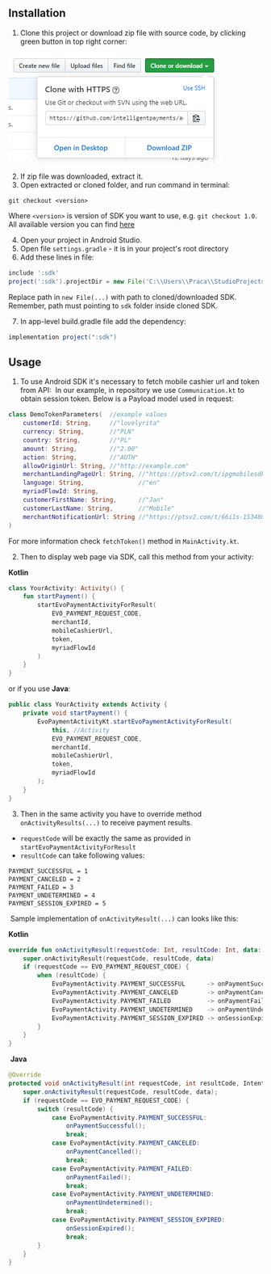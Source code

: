 ## Installation
1. Clone this project or download zip file with source code, by clicking green button in top right corner:

![Download Button](readMeImages/cloneOrDownload.PNG)

2. If zip file was downloaded, extract it.
3. Open extracted or cloned folder, and run command in terminal:
```
git checkout <version>
```
Where `<version>` is version of SDK you want to use, e.g. `git checkout 1.0`.
All available version you can find [here](https://github.com/intelligentpayments/androidSDK/releases)

4. Open your project in Android Studio.
5. Open file `settings.gradle` - it is in your project's root directory
6. Add these lines in file:

```groovy
include ':sdk'
project(':sdk').projectDir = new File('C:\\Users\\Praca\\StudioProjects\\androidSDK\\sdk') // Example path
```
Replace path in `new File(...)` with path to cloned/downloaded SDK.
Remember, path must pointing to `sdk` folder inside cloned SDK.

7. In app-level build.gradle file add the dependency​:
```groovy
implementation project(":sdk")
```

## Usage

1. To use Android SDK it's necessary to fetch mobile cashier url and token from API:
​
In our example, in repository we use `Communication.kt` to obtain session token.
Below is a Payload model used in request:
​
```kotlin
class DemoTokenParameters(  //example values
    customerId: String,     //"lovelyrita"
    currency: String,       //"PLN"
    country: String,        //"PL"
    amount: String,         //"2.00"
    action: String,         //"AUTH"
    allowOriginUrl: String, //"http://example.com"
    merchantLandingPageUrl: String, //"https://ptsv2.com/t/ipgmobilesdktest"
    language: String,               //"en"
    myriadFlowId: String,
    customerFirstName: String,      //"Jan"
    customerLastName: String,       //"Mobile"
    merchantNotificationUrl: String //"https://ptsv2.com/t/66i1s-1534805666/post
)
```
For more information check `fetchToken()` method in `MainActivity.kt`.
​
​

2. Then to display web page via SDK, call this method from your activity:
​

**Kotlin**
```kotlin
class YourActivity: Activity() {
    fun startPayment() {
        startEvoPaymentActivityForResult(
        	EVO_PAYMENT_REQUEST_CODE,
	        merchantId,
	        mobileCashierUrl,
	        token,
	        myriadFlowId
        )
    }
}
```
or if you use **Java**:
```java
public class YourActivity extends Activity {
    private void startPayment() {
        EvoPaymentActivityKt.startEvoPaymentActivityForResult(
            this, //Activity
            EVO_PAYMENT_REQUEST_CODE,
            merchantId,
            mobileCashierUrl,
            token,
            myriadFlowId
        );
    }
}
```
3. Then in the same activity you have to override method `onActivityResults(...)` to receive payment results.
​
- `requestCode` will be exactly the same  as provided in `startEvoPaymentActivityForResult`
- `resultCode` can take following values:
```
PAYMENT_SUCCESSFUL = 1
PAYMENT_CANCELED = 2
PAYMENT_FAILED = 3
PAYMENT_UNDETERMINED = 4
PAYMENT_SESSION_EXPIRED = 5
```
​
Sample implementation of `onActivityResult(...)` can looks like this:
​

**Kotlin**
```kotlin
override fun onActivityResult(requestCode: Int, resultCode: Int, data: Intent?) {
    super.onActivityResult(requestCode, resultCode, data)
    if (requestCode == EVO_PAYMENT_REQUEST_CODE) {
        when (resultCode) {
            EvoPaymentActivity.PAYMENT_SUCCESSFUL      -> onPaymentSuccessful()
            EvoPaymentActivity.PAYMENT_CANCELED        -> onPaymentCancelled()
            EvoPaymentActivity.PAYMENT_FAILED          -> onPaymentFailed()
            EvoPaymentActivity.PAYMENT_UNDETERMINED    -> onPaymentUndetermined()
            EvoPaymentActivity.PAYMENT_SESSION_EXPIRED -> onSessionExpired()
        }
    }
}
```
​
**Java**
```java
@Override
protected void onActivityResult(int requestCode, int resultCode, Intent data) {
    super.onActivityResult(requestCode, resultCode, data);
    if (requestCode == EVO_PAYMENT_REQUEST_CODE) {
        switch (resultCode) {
            case EvoPaymentActivity.PAYMENT_SUCCESSFUL:
                onPaymentSuccessful();
                break;
            case EvoPaymentActivity.PAYMENT_CANCELED:
                onPaymentCancelled();
                break;
            case EvoPaymentActivity.PAYMENT_FAILED:
                onPaymentFailed();
                break;
            case EvoPaymentActivity.PAYMENT_UNDETERMINED:
                onPaymentUndetermined();
                break;
            case EvoPaymentActivity.PAYMENT_SESSION_EXPIRED:
                onSessionExpired();
                break;
        }
    }
}
```

